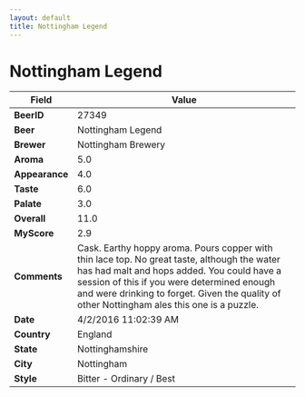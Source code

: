 ```yaml
---
layout: default
title: Nottingham Legend
---
```


# Nottingham Legend

| Field         | Value     |
|---------------|-----------|
| **BeerID** | 27349 |
| **Beer** | Nottingham Legend |
| **Brewer** | Nottingham Brewery |
| **Aroma** | 5.0 |
| **Appearance** | 4.0 |
| **Taste** | 6.0 |
| **Palate** | 3.0 |
| **Overall** | 11.0 |
| **MyScore** | 2.9 |
| **Comments** | Cask. Earthy hoppy aroma. Pours copper with thin lace top. No great taste, although the water has had malt and hops added. You could have a session of this if you were determined enough and were drinking to forget. Given the quality of other Nottingham ales this one is a puzzle. |
| **Date** | 4/2/2016 11:02:39 AM |
| **Country** | England |
| **State** | Nottinghamshire |
| **City** | Nottingham |
| **Style** | Bitter - Ordinary / Best |
